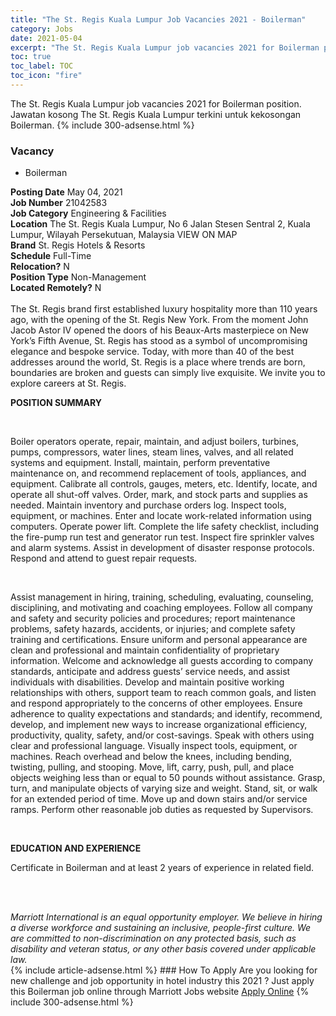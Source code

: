 ```yaml
---
title: "The St. Regis Kuala Lumpur Job Vacancies 2021 - Boilerman" 
category: Jobs 
date: 2021-05-04 
excerpt: "The St. Regis Kuala Lumpur job vacancies 2021 for Boilerman position. Jawatan kosong The St. Regis Kuala Lumpur terkini untuk kekosongan Boilerman." 
toc: true 
toc_label: TOC 
toc_icon: "fire" 
--- 
```


The St. Regis Kuala Lumpur job vacancies 2021 for Boilerman position. Jawatan kosong The St. Regis Kuala Lumpur terkini untuk kekosongan Boilerman. 
{% include 300-adsense.html %} 
### Vacancy 
- Boilerman 
<div><div><b>Posting Date</b> May 04, 2021<br><b>Job Number</b> 21042583<br><b>Job Category</b> Engineering &amp; Facilities<br><b>Location</b> The St. Regis Kuala Lumpur, No 6 Jalan Stesen Sentral 2, Kuala Lumpur, Wilayah Persekutuan, Malaysia VIEW ON MAP<br><b>Brand</b> St. Regis Hotels &amp; Resorts<br><b>Schedule</b> Full-Time<br><b>Relocation?</b> N<br><b>Position Type</b> Non-Management<br><b>Located Remotely?</b> N<br><br>The St. Regis brand first established luxury hospitality more than 110 years ago, with the opening of the St. Regis New York. From the moment John Jacob Astor IV opened the doors of his Beaux-Arts masterpiece on New York&#8217;s Fifth Avenue, St. Regis has stood as a symbol of uncompromising elegance and bespoke service. Today, with more than 40 of the best addresses around the world, St. Regis is a place where trends are born, boundaries are broken and guests can simply live exquisite. We invite you to explore careers at St. Regis.<br></div><div> <p><strong>POSITION SUMMARY</strong></p> <p>&#160;</p> <p>Boiler operators operate, repair, maintain, and adjust boilers, turbines, pumps, compressors, water lines, steam lines, valves, and all related systems and equipment. Install, maintain, perform preventative maintenance on, and recommend replacement of tools, appliances, and equipment. Calibrate all controls, gauges, meters, etc. Identify, locate, and operate all shut-off valves. Order, mark, and stock parts and supplies as needed. Maintain inventory and purchase orders log. Inspect tools, equipment, or machines. Enter and locate work-related information using computers. Operate power lift. Complete the life safety checklist, including the fire-pump run test and generator run test. Inspect fire sprinkler valves and alarm systems. Assist in development of disaster response protocols. Respond and attend to guest repair requests.</p> <p>&#160;</p> <p>Assist management in hiring, training, scheduling, evaluating, counseling, disciplining, and motivating and coaching employees. Follow all company and safety and security policies and procedures; report maintenance problems, safety hazards, accidents, or injuries; and complete safety training and certifications. Ensure uniform and personal appearance are clean and professional and maintain confidentiality of proprietary information. Welcome and acknowledge all guests according to company standards, anticipate and address guests&#8217; service needs, and assist individuals with disabilities. Develop and maintain positive working relationships with others, support team to reach common goals, and listen and respond appropriately to the concerns of other employees. Ensure adherence to quality expectations and standards; and identify, recommend, develop, and implement new ways to increase organizational efficiency, productivity, quality, safety, and/or cost-savings. Speak with others using clear and professional language. Visually inspect tools, equipment, or machines. Reach overhead and below the knees, including bending, twisting, pulling, and stooping. Move, lift, carry, push, pull, and place objects weighing less than or equal to 50 pounds without assistance. Grasp, turn, and manipulate objects of varying size and weight. Stand, sit, or walk for an extended period of time. Move up and down stairs and/or service ramps. Perform other reasonable job duties as requested by Supervisors.</p> <p>&#160;</p> <p><strong>EDUCATION AND EXPERIENCE</strong></p> <p>Certificate in Boilerman and at least 2 years of experience&#160;in related field.</p> <p>&#160;</p> </div> <div> &#160;</div> <em>Marriott International is an equal opportunity employer.&#160;We believe in hiring a diverse workforce and sustaining an inclusive, people-first culture.&#160;We are committed to non-discrimination on&#160;any&#160;protected&#160;basis, such as disability and veteran status, or any other basis covered under applicable law.</em><br></div> 
{% include article-adsense.html %} 
### How To Apply 
Are you looking for new challenge and job opportunity in hotel industry this 2021 ?
Just apply this Boilerman job online through Marriott Jobs website 
<a href="https://jobs.marriott.com/marriott/jobs/21042583?lang=en-us" class="btn btn--info" target="_blank" rel="nofollow noopenner">Apply Online</a> 
{% include 300-adsense.html %} 